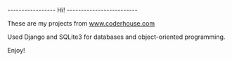 ----------------- Hi! -------------------------

These are my projects from www.coderhouse.com

Used Django and SQLite3 for databases and object-oriented programming.


Enjoy!
